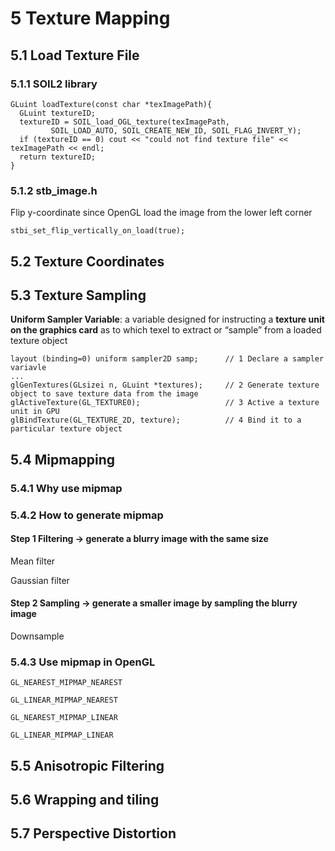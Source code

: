 # 5 Texture Mapping

## 5.1 Load Texture File

### 5.1.1 SOIL2 library
```
GLuint loadTexture(const char *texImagePath){
  GLuint textureID;
  textureID = SOIL_load_OGL_texture(texImagePath,
         SOIL_LOAD_AUTO, SOIL_CREATE_NEW_ID, SOIL_FLAG_INVERT_Y);
  if (textureID == 0) cout << "could not find texture file" << texImagePath << endl;
  return textureID;
}
```

### 5.1.2 stb_image.h

Flip y-coordinate since OpenGL load the image from the lower left corner
```
stbi_set_flip_vertically_on_load(true);
```
## 5.2 Texture Coordinates



## 5.3 Texture Sampling
**Uniform Sampler Variable**: a variable designed for instructing a **texture unit on the graphics card** as to which texel to extract or “sample” from a loaded texture object
```
layout (binding=0) uniform sampler2D samp;      // 1 Declare a sampler variavle
...
glGenTextures(GLsizei n, GLuint *textures);     // 2 Generate texture object to save texture data from the image    
glActiveTexture(GL_TEXTURE0);                   // 3 Active a texture unit in GPU
glBindTexture(GL_TEXTURE_2D, texture);          // 4 Bind it to a particular texture object
```
## 5.4 Mipmapping

### 5.4.1 Why use mipmap

### 5.4.2 How to generate mipmap
#### Step 1 Filtering → generate a blurry image with the same size
Mean filter

Gaussian filter

#### Step 2 Sampling → generate a smaller image by sampling the blurry image
Downsample

### 5.4.3 Use mipmap in OpenGL
```
GL_NEAREST_MIPMAP_NEAREST
```

```
GL_LINEAR_MIPMAP_NEAREST
```

```
GL_NEAREST_MIPMAP_LINEAR
```
```
GL_LINEAR_MIPMAP_LINEAR
```

## 5.5 Anisotropic Filtering

## 5.6 Wrapping and tiling

## 5.7 Perspective Distortion
